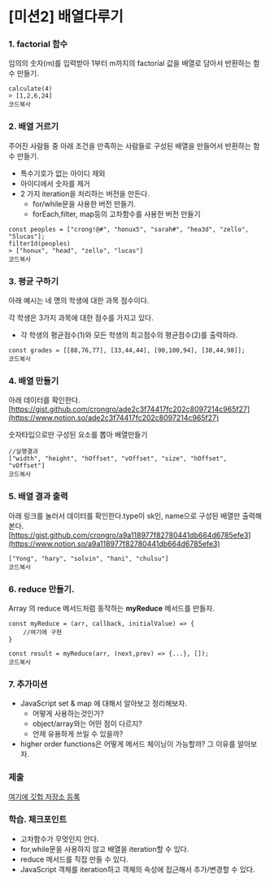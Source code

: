 # [미션2] 배열다루기

### **1. factorial 함수**

임의의 숫자(m)를 입력받아 1부터 m까지의 factorial 값을 배열로 담아서 반환하는 함수 만들기.

```
calculate(4)
> [1,2,6,24]
코드복사
```

### **2. 배열 거르기**

주어진 사람들 중 아래 조건을 만족하는 사람들로 구성된 배열을 만들어서 반환하는 함수 만들기.

- 특수기호가 없는 아이디 제외
- 아이디에서 숫자를 제거
- 2 가지 iteration을 처리하는 버전을 만든다.
    - for/while문을 사용한 버전 만들기.
    - forEach,filter, map등의 고차함수를 사용한 버전 만들기

```
const peoples = ["crong!@#", "honux5", "sarah#", "hea3d", "zello", "5lucas"];
filterId(peoples)
> ["honux", "head", "zello", "lucas"]
코드복사
```

### **3. 평균 구하기**

아래 예시는 네 명의 학생에 대한 과목 점수이다.

각 학생은 3가지 과목에 대한 점수를 가지고 있다.

- 각 학생의 평균점수(1)와 모든 학생의 최고점수의 평균점수(2)를 출력하라.

```
const grades = [[88,76,77], [33,44,44], [90,100,94], [30,44,98]];
코드복사
```

### **4. 배열 만들기**

아래 데이터를 확인한다.[https://gist.github.com/crongro/ade2c3f74417fc202c8097214c965f27](https://www.notion.so/ade2c3f74417fc202c8097214c965f27)

숫자타입으로만 구성된 요소를 뽑아 배열만들기

```
//실행결과
["width", "height", "hOffset", "vOffset", "size", "hOffset", "vOffset"]
코드복사
```

### **5. 배열 결과 출력**

아래 링크를 눌러서 데이터를 확인한다.type이 sk인, name으로 구성된 배열만 출력해본다.[https://gist.github.com/crongro/a9a118977f82780441db664d6785efe3](https://www.notion.so/a9a118977f82780441db664d6785efe3)

```
["Yong", "hary", "solvin", "hani", "chulsu"]
코드복사
```

### **6. reduce 만들기.**

Array 의 reduce 메서드처럼 동작하는 **myReduce** 메서드를 만들자.

```
const myReduce = (arr, callback, initialValue) => {
    //여기에 구현
}

const result = myReduce(arr, (next,prev) => {...}, []);
코드복사
```

### **7. 추가미션**

- JavaScript set & map 에 대해서 알아보고 정리해보자.
    - 어떻게 사용하는것인가?
    - object/array와는 어떤 점이 다르지?
    - 언제 유용하게 쓰일 수 있을까?
- higher order functions은 어떻게 메서드 체이닝이 가능할까? 그 이유를 알아보자.

### **제출**

[여기에 깃헙 저장소 등록](https://docs.google.com/spreadsheets/d/1q7D3Cms4HtiEWhc0LNlSGrCDA68CHj-u1nfToKZDTi4/edit?usp=sharing)

### **학습. 체크포인트**

- 고차함수가 무엇인지 안다.
- for,while문을 사용하지 않고 배열을 iteration할 수 있다.
- reduce 메서드를 직접 만들 수 있다.
- JavaScript 객체를 iteration하고 객체의 속성에 접근해서 추가/변경할 수 있다.
